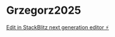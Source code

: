 # Grzegorz2025

[Edit in StackBlitz next generation editor ⚡️](https://stackblitz.com/~/github.com/Grzegorz-ux/Grzegorz2025)